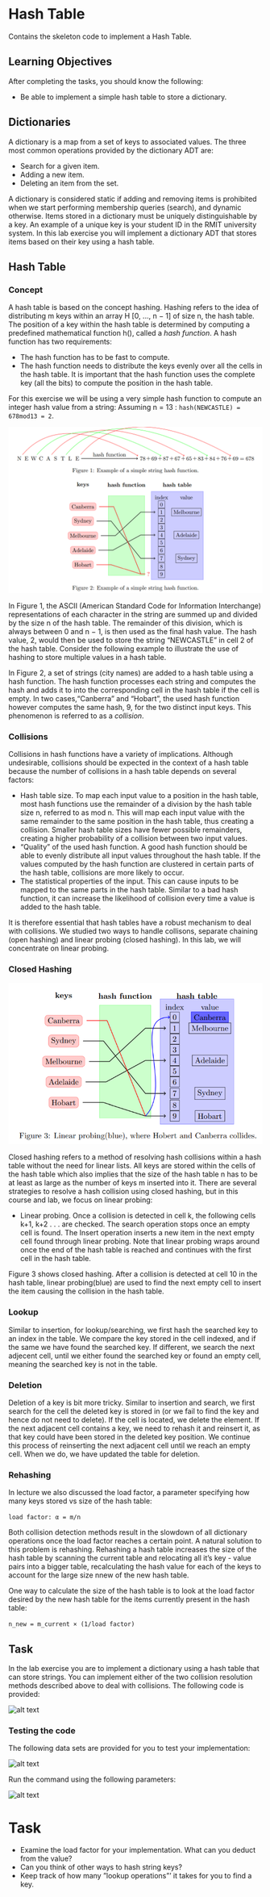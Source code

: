 # Hash Table

Contains the skeleton code to implement a Hash Table.

## Learning Objectives

After completing the tasks, you should know the following:

- Be able to implement a simple hash table to store a dictionary.

## Dictionaries
A dictionary is a map from a set of keys to associated values. The three most common operations provided
by the dictionary ADT are:

- Search for a given item.
- Adding a new item.
- Deleting an item from the set.

A dictionary is considered static if adding and removing items is prohibited when we start performing
membership queries (search), and dynamic otherwise. Items stored in a dictionary must be uniquely
distinguishable by a key. An example of a unique key is your student ID in the RMIT university system.
In this lab exercise you will implement a dictionary ADT that stores items based on their key using a
hash table.
  

## Hash Table
### Concept

A hash table is based on the concept hashing. Hashing refers to the idea of distributing m keys within an
array H [0, ..., n − 1] of size n, the hash table. The position of a key within the hash table is determined
by computing a predefined mathematical function h(), called a *hash function*. A hash function has two
requirements:

- The hash function has to be fast to compute.
- The hash function needs to distribute the keys evenly over all the cells in the hash table. It is
important that the hash function uses the complete key (all the bits) to compute the position in
the hash table.

For this exercise we will be using a very simple hash function to compute an integer hash value from
a string: Assuming n = 13 : ```hash(NEWCASTLE) = 678mod13 = 2```.

![alt text](img/example1.png)

In Figure 1, the ASCII (American Standard Code for Information Interchange)
representations of each character in the string are summed up and divided by
the size n of the hash table. The remainder of this division, which is always between 0 and n − 1, is then
used as the final hash value. The hash value, 2, would then be used to store the string “NEWCASTLE”
in cell 2 of the hash table. Consider the following example to illustrate the use of hashing to store multiple
values in a hash table.

In Figure 2, a set of strings (city names) are added to a hash table using a hash function. The hash
function processes each string and computes the hash and adds it to into the corresponding cell in the
hash table if the cell is empty. In two cases,“Canberra” and “Hobart”, the used hash function however computes the same hash, 9,
for the two distinct input keys. This phenomenon is referred to as a *collision*.

### Collisions

Collisions in hash functions have a variety of implications. Although undesirable, collisions should be
expected in the context of a hash table because the number of collisions in a hash table depends on
several factors:

- Hash table size. To map each input value to a position in the hash table, most hash functions use
the remainder of a division by the hash table size n, referred to as mod n. This will map each input
value with the same remainder to the same position in the hash table, thus creating a collision.
Smaller hash table sizes have fewer possible remainders, creating a higher probability of a collision
between two input values.
- “Quality” of the used hash function. A good hash function should be able to evenly distribute all
input values throughout the hash table. If the values computed by the hash function are clustered
in certain parts of the hash table, collisions are more likely to occur.
- The statistical properties of the input. This can cause inputs to be mapped to the same parts in
the hash table. Similar to a bad hash function, it can increase the likelihood of collision every time
a value is added to the hash table.

It is therefore essential that hash tables have a robust mechanism to deal with collisions.
We studied two ways to handle collisons, separate chaining (open hashing) and linear probing (closed
hashing). In this lab, we will concentrate on linear probing.

### Closed Hashing

![alt text](img/collision.png)

Closed hashing refers to a method of resolving hash collisions within a hash table without the need for
linear lists. All keys are stored within the cells of the hash table which also implies that the size of the
hash table n has to be at least as large as the number of keys m inserted into it. There are several
strategies to resolve a hash collision using closed hashing, but in this course and lab, we focus on linear
probing:

- Linear probing. Once a collision is detected in cell k, the following cells k+1, k+2 . . . are checked.
The search operation stops once an empty cell is found. The Insert operation inserts a new item in
the next empty cell found through linear probing. Note that linear probing wraps around once the
end of the hash table is reached and continues with the first cell in the hash table.

Figure 3 shows closed hashing. After a collision is detected at cell 10 in the hash table, linear
probing(blue) are used to find the next empty cell to insert the item causing the collision in the hash
table.

### Lookup

Similar to insertion, for lookup/searching, we first hash the searched key to an index in the table. We
compare the key stored in the cell indexed, and if the same we have found the searched key. If different,
we search the next adjecent cell, until we either found the searched key or found an empty cell, meaning
the searched key is not in the table.

### Deletion

Deletion of a key is bit more tricky. Similar to insertion and search, we first search for the cell the deleted
key is stored in (or we fail to find the key and hence do not need to delete). If the cell is located, we
delete the element. If the next adjacent cell contains a key, we need to rehash it and reinsert it, as that
key could have been stored in the deleted key position. We continue this process of reinserting the next
adjacent cell until we reach an empty cell. When we do, we have updated the table for deletion.

### Rehashing

In lecture we also discussed the load factor, a parameter specifying how many keys stored vs size of the
hash table:

```load factor: α = m/n```

Both collision detection methods result in the slowdown of all dictionary operations once the load
factor reaches a certain point. A natural solution to this problem is rehashing. Rehashing a hash table
increases the size of the hash table by scanning the current table and relocating all it’s key - value pairs
into a bigger table, recalculating the hash value for each of the keys to account for the large size nnew of
the new hash table.

One way to calculate the size of the hash table is to look at the load factor desired by the new hash
table for the items currently present in the hash table:

```n_new = m_current × (1/load factor)```

## Task

In the lab exercise you are to implement a dictionary using a hash table that can store strings. You can
implement either of the two collision resolution methods described above to deal with collisions. The
following code is provided:

![alt text](img/codeDesc.png)

### Testing the code 

The following data sets are provided for you to test your implementation:

![alt text](img/data.png)

Run the command using the following parameters:

![alt text](img/commands.png)

# Task

- Examine the load factor for your implementation. What can you deduct from the value?
- Can you think of other ways to hash string keys?
- Keep track of how many ”lookup operations”’ it takes for you to find a key.
  
